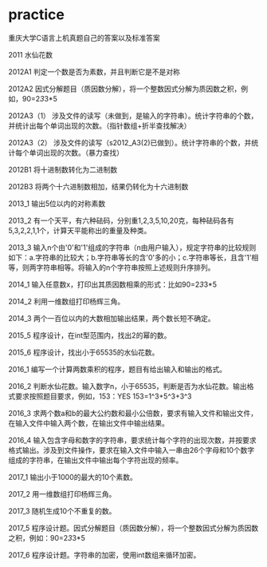 # practice

重庆大学C语言上机真题自己的答案以及标准答案

2011 水仙花数

2012A1  判定一个数是否为素数，并且判断它是不是对称

2012A2  因式分解题目（质因数分解），将一个整数因式分解为质因数之积，例如，90=2*3*3*5

2012A3（1） 涉及文件的读写（未做到，是输入的字符串）。统计字符串的个数，并统计出每个单词出现的次数。（指针数组+折半查找解决）

2012A3（2） 涉及文件的读写（s2012_A3(2)已做到）。统计字符串的个数，并统计每个单词出现的次数。（暴力查找）

2012B1 将十进制数转化为二进制数

2012B3 将两个十六进制数相加，结果仍转化为十六进制数

2013_1 输出5位以内的对称素数

2013_2 有一个天平，有六种砝码，分别重1,2,3,5,10,20克，每种砝码各有5,3,2,2,1,1个，计算天平能称出的重量及种类。

2013_3 输入n个由'0'和'1'组成的字符串（n由用户输入），规定字符串的比较规则如下：a.字符串的比较大；b.字符串等长的含'0'多的小；c.字符串等长，且含'1'相等，则两字符串相等。将输入的n个字符串按照上述规则升序排列。

2014_1 输入任意数x，打印出其质因数相乘的形式：比如90=2*3*3*5

2014_2 利用一维数组打印杨辉三角。

2014_3 两个一百位以内的大数相加输出结果，两个数长短不确定。

2015_5 程序设计，在int型范围内，找出2的幂的数。

2015_6 程序设计，找出小于65535的水仙花数。

2016_1 编写一个计算两数乘积的程序，题目有给出输入和输出的格式。

2016_2 判断水仙花数。输入数字n，小于65535，判断是否为水仙花数。输出格式要求按照题目要求，例如，153：YES 153=1^3+5^3+3^3

2016_3 求两个数a和b的最大公约数和最小公倍数，要求有输入文件和输出文件，在输入文件中输入两个数，在输出文件中输出结果。

2016_4 输入包含字母和数字的字符串，要求统计每个字符的出现次数，并按要求格式输出。涉及到文件操作，要求在输入文件中输入一串由26个字母和10个数字组成的字符串，在输出文件中输出每个字符出现的频率。

2017_1 输出小于1000的最大的10个素数。

2017_2 用一维数组打印杨辉三角。

2017_3 随机生成10个不重复的数。

2017_5 程序设计题。因式分解题目（质因数分解），将一个整数因式分解为质因数之积，例如：90=2*3*3*5

2017_6 程序设计题。字符串的加密，使用int数组来循环加密。







